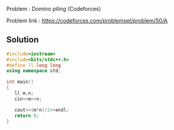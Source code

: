 
Problem : Domino piling (Codeforces)

Problem link : https://codeforces.com/problemset/problem/50/A

## Solution

```C++
#include<iostream>
#include<bits/stdc++.h>
#define ll long long
using namespace std;

int main()
{
   ll m,n;
   cin>>m>>n;

   cout<<(m*n)/2<<endl;
   return 0;
}
```
